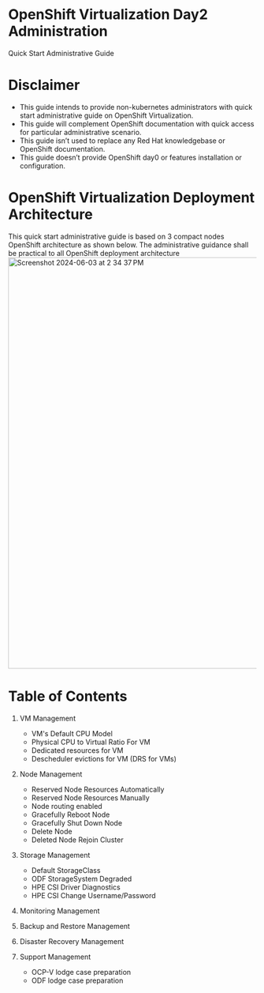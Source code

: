 # OpenShift Virtualization Day2 Administration
Quick Start Administrative Guide
# Disclaimer

* This guide intends to provide non-kubernetes administrators with quick start administrative guide on OpenShift Virtualization.
* This guide will complement OpenShift documentation with quick access for particular administrative scenario.
* This guide isn’t used to replace any Red Hat knowledgebase or  OpenShift documentation.
* This guide doesn’t provide OpenShift day0 or features installation or configuration.

# OpenShift Virtualization Deployment Architecture
This quick start administrative guide is based on 3 compact nodes OpenShift architecture as shown below. The administrative guidance shall be practical to all OpenShift deployment architecture
<img width="833" alt="Screenshot 2024-06-03 at 2 34 37 PM" src="https://github.com/kokhuilew/OCPV_admin/assets/4863828/abddb47f-1473-4edb-a25b-8b457cbe317a">

# Table of Contents

1. VM Management
   - VM's Default CPU Model
   - Physical CPU to Virtual Ratio For VM
   - Dedicated resources for VM
   - Descheduler evictions for VM (DRS for VMs)
     
3. Node Management
   - Reserved Node Resources Automatically
   - Reserved Node Resources Manually
   - Node routing enabled
   - Gracefully Reboot Node
   - Gracefully Shut Down Node
   - Delete Node
   - Deleted Node Rejoin Cluster
     
5. Storage Management
   - Default StorageClass
   - ODF StorageSystem Degraded
   - HPE CSI Driver Diagnostics
   - HPE CSI Change Username/Password
     
7. Monitoring Management
8. Backup and Restore Management
9. Disaster Recovery Management
10. Support Management
    - OCP-V lodge case preparation
    - ODF lodge case preparation

